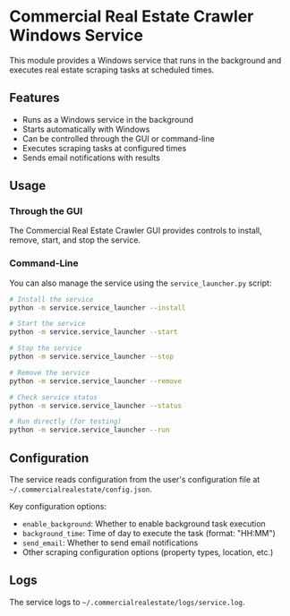 # Commercial Real Estate Crawler Windows Service

This module provides a Windows service that runs in the background and executes real estate scraping tasks at scheduled times.

## Features

- Runs as a Windows service in the background
- Starts automatically with Windows
- Can be controlled through the GUI or command-line
- Executes scraping tasks at configured times
- Sends email notifications with results

## Usage

### Through the GUI

The Commercial Real Estate Crawler GUI provides controls to install, remove, start, and stop the service.

### Command-Line

You can also manage the service using the `service_launcher.py` script:

```bash
# Install the service
python -m service.service_launcher --install

# Start the service
python -m service.service_launcher --start

# Stop the service
python -m service.service_launcher --stop

# Remove the service
python -m service.service_launcher --remove

# Check service status
python -m service.service_launcher --status

# Run directly (for testing)
python -m service.service_launcher --run
```

## Configuration

The service reads configuration from the user's configuration file at `~/.commercialrealestate/config.json`.

Key configuration options:

- `enable_background`: Whether to enable background task execution
- `background_time`: Time of day to execute the task (format: "HH:MM")
- `send_email`: Whether to send email notifications
- Other scraping configuration options (property types, location, etc.)

## Logs

The service logs to `~/.commercialrealestate/logs/service.log`. 